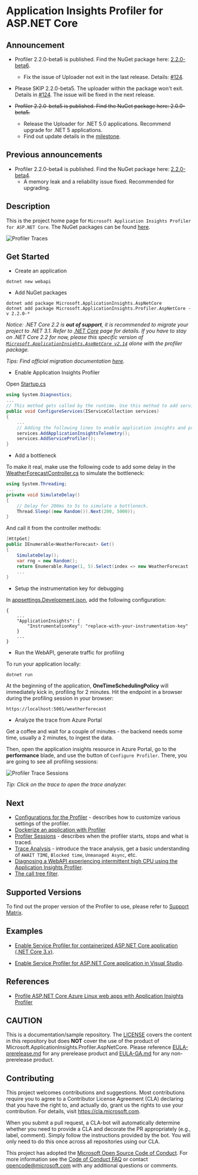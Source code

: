 # Application Insights Profiler for ASP.NET Core

## Announcement

* Profiler 2.2.0-beta6 is published. Find the NuGet package here: [2.2.0-beta6](https://www.nuget.org/packages/Microsoft.ApplicationInsights.Profiler.AspNetCore/2.2.0-beta6).
  * Fix the issue of Uploader not exit in the last release. Details: [#124](https://github.com/microsoft/ApplicationInsights-Profiler-AspNetCore/issues/124).

* Please SKIP 2.2.0-beta5. The uploader within the package won't exit. Details in [#124](https://github.com/microsoft/ApplicationInsights-Profiler-AspNetCore/issues/124). The issue will be fixed in the next release.
* ~~Profiler 2.2.0-beta5 is published. Find the NuGet package here: 2.0.0-beta5.~~
  * Release the Uploader for .NET 5.0 applications. Recommend upgrade for .NET 5 applications.
  * Find out update details in the [milestone](https://github.com/microsoft/ApplicationInsights-Profiler-AspNetCore/milestone/11?closed=1).

## Previous announcements

* Profiler 2.2.0-beta4 is published. Find the NuGet package here: [2.2.0-beta4](https://www.nuget.org/packages/Microsoft.ApplicationInsights.Profiler.AspNetCore/2.2.0-beta4).
  * A memory leak and a reliability issue fixed. Recommended for upgrading.

## Description

This is the project home page for `Microsoft Application Insights Profiler for ASP.NET Core`. The NuGet packages can be found [here](https://www.nuget.org/packages/Microsoft.ApplicationInsights.Profiler.AspNetCore/).

![Profiler Traces](./media/profiler-traces.png)

## Get Started

* Create an application

```shell
dotnet new webapi
```

* Add NuGet packages

```shell
dotnet add package Microsoft.ApplicationInsights.AspNetCore
dotnet add package Microsoft.ApplicationInsights.Profiler.AspNetCore -v 2.2.0-*
```

_Notice: .NET Core 2.2 is **out of support**, it is recommended to migrate your project to .NET 3.1. Refer to [.NET Core](https://dotnet.microsoft.com/download/dotnet-core) page for details. If you have to stay on .NET Core 2.2 for now, please this specific version of [`Microsoft.ApplicationInsights.AspNetCore v2.14`](https://www.nuget.org/packages/Microsoft.ApplicationInsights.AspNetCore/2.14.0) alone with the profiler package._

_Tips: Find official migration documentation [here](https://docs.microsoft.com/en-us/aspnet/core/migration/22-to-30?view=aspnetcore-3.1&tabs=visual-studio)._

* Enable Application Insights Profiler

Open [Startup.cs](./examples/QuickStart3_0/Startup.cs)

```csharp
using System.Diagnostics;
...
// This method gets called by the runtime. Use this method to add services to the container.
public void ConfigureServices(IServiceCollection services)
{
    ...
    // Adding the following lines to enable application insights and profiler.
    services.AddApplicationInsightsTelemetry();
    services.AddServiceProfiler();
}
```

* Add a bottleneck

To make it real, make use the following code to add some delay in the [WeatherForecastController.cs](examples/QuickStart3_0/Controllers/WeatherForecastController.cs) to simulate the bottleneck:

```csharp
using System.Threading;
...
private void SimulateDelay()
{
    // Delay for 200ms to 5s to simulate a bottleneck.
    Thread.Sleep((new Random()).Next(200, 5000));
}
```

And call it from the controller methods:

```csharp
[HttpGet]
public IEnumerable<WeatherForecast> Get()
{
    SimulateDelay();
    var rng = new Random();
    return Enumerable.Range(1, 5).Select(index => new WeatherForecast
    ...
}
```

* Setup the instrumentation key for debugging

In [appsettings.Development.json](examples/QuickStart3_0/appsettings.Development.json), add the following configuration:

```jsonc
{
    ...
    "ApplicationInsights": {
        "InstrumentationKey": "replace-with-your-instrumentation-key"
    }
    ...
}
```

* Run the WebAPI, generate traffic for profiling

To run your application locally:

```shell
dotnet run
```

At the beginning of the application, **OneTimeSchedulingPolicy** will immediately kick in, profiling for 2 minutes. Hit the endpoint in a browser during the profiling session in your browser:

```url
https://localhost:5001/weatherforecast
```

* Analyze the trace from Azure Portal

Get a coffee and wait for a couple of minutes - the backend needs some time, usually a 2 minutes, to ingest the data.

Then, open the application insights resource in Azure Portal, go to the **performance** blade, and use the button of `Configure Profiler`. There, you are going to see all profiling sessions:

![Profiler Trace Sessions](./media/OneTimeProfilerTrace.png)

_Tip: Click on the trace to open the trace analyzer._

## Next

* [Configurations for the Profiler](./Configurations.md) - describes how to customize various settings of the profiler.
* [Dockerize an application with Profiler](./examples/QuickStart3_0/Readme2.md)
* [Profiler Sessions](./ProfilerSessions.md) - describes when the profiler starts, stops and what is traced.
* [Trace Analysis](https://docs.microsoft.com/en-us/azure/application-insights/app-insights-profiler-overview?toc=/azure/azure-monitor/toc.json#view-profiler-data) - introduce the trace analysis, get a basic understanding of `AWAIT TIME`, `Blocked time`, `Unmanaged Async`, etc.
* [Diagnosing a WebAPI experiencing intermittent high CPU using the Application Insights Profiler](https://github.com/Azure/azure-diagnostics-tools/blob/master/Profiler/TriggerProfiler.md).
* [The call tree filter](https://github.com/Azure/azure-diagnostics-tools/blob/master/Profiler/CallTreeFilter.md).

## Supported Versions

To find out the proper version of the Profiler to use, please refer to [Support Matrix](./SupportMatrix.md).

## Examples

* [Enable Service Profiler for containerized ASP.NET Core application (.NET Core 3.x)](./examples/QuickStart3_0/Readme.md).

* [Enable Service Profiler for ASP.NET Core application in Visual Studio](./examples/EnableServiceProfilerInVSCLR2_1).

## References

* [Profile ASP.NET Core Azure Linux web apps with Application Insights Profiler](https://docs.microsoft.com/en-us/azure/application-insights/app-insights-profiler-aspnetcore-linux)

## CAUTION

This is a documentation/sample repository. The [LICENSE](LICENSE) covers the content in this repository but does **NOT** cover the use of the product of Microsoft.ApplicationInsights.Profiler.AspNetCore. Please reference [EULA-prerelease.md](EULA-prerelease.md) for any prerelease product and [EULA-GA.md](EULA-GA.md) for any non-prerelease product.

## Contributing

This project welcomes contributions and suggestions.  Most contributions require you to agree to a
Contributor License Agreement (CLA) declaring that you have the right to, and actually do, grant us
the rights to use your contribution. For details, visit https://cla.microsoft.com.

When you submit a pull request, a CLA-bot will automatically determine whether you need to provide
a CLA and decorate the PR appropriately (e.g., label, comment). Simply follow the instructions
provided by the bot. You will only need to do this once across all repositories using our CLA.

This project has adopted the [Microsoft Open Source Code of Conduct](https://opensource.microsoft.com/codeofconduct/).
For more information see the [Code of Conduct FAQ](https://opensource.microsoft.com/codeofconduct/faq/) or
contact [opencode@microsoft.com](mailto:opencode@microsoft.com) with any additional questions or comments.
